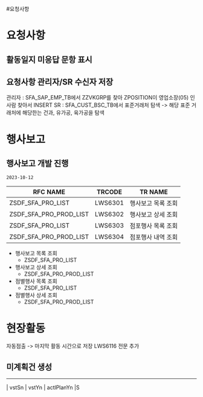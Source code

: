 #요청사항

# 요청사항

## 활동일지 미응답 문항 표시

## 요청사항 관리자/SR 수신자 저장
관리자 : SFA_SAP_EMP_TB에서 ZZVKGRP를 찾아 ZPOSITION이 영업소장(05) 인 사람 찾아서 INSERT
SR : SFA_CUST_BSC_TB에서 표준거래처 탐색 -> 해당 표준 거래처에 해당한는 건과, 유가공, 육가공을 탐색


# 행사보고

## 행사보고 개발 진행
`2023-10-12`

| RFC NAME               | TRCODE  | TR NAME            |
| ---------------------- | ------- | ------------------ |
| ZSDF_SFA_PRO_LIST      | LWS6301 | 행사보고 목록 조회 |
| ZSDF_SFA_PRO_PROD_LIST | LWS6302 | 행사보고 상세 조회 |
| ZSDF_SFA_PRO_LIST      | LWS6303 | 점포행사 목록 조회 |
| ZSDF_SFA_PRO_PROD_LIST | LWS6304 | 점포행사 내역 조회                   |

* 행사보고 목록 조회
	* ZSDF_SFA_PRO_LIST
* 행사보고 상세 조회
	* ZSDF_SFA_PRO_PROD_LIST
* 점별행사 목록 조회
	* ZSDF_SFA_PRO_LIST
* 점별행사 상세 조회
	* ZSDF_SFA_PRO_PROD_LIST



# 현장활동

자동점출 -> 마지막 활동 시간으로 저장
LWS6116 전문 추가



## 미계획건 생성


-----
| vstSn | vstYn | actlPlanYn |S

